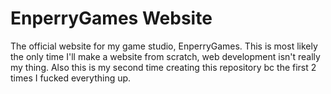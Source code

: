 # EnperryGames Website

The official website for my game studio, EnperryGames. This is most likely the only time I'll make a website from scratch, web development isn't really my thing. Also this is my second time creating this repository bc the first 2 times I fucked everything up.
